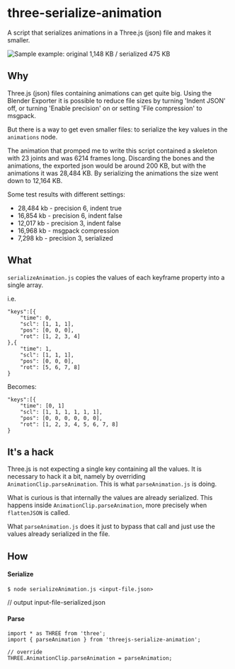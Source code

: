 # three-serialize-animation
A script that serializes animations in a Three.js (json) file and makes it smaller.

![Sample](https://raw.githubusercontent.com/brunoimbrizi/threejs-serialize-animation/master/example/images/screencapture.gif)
example: original 1,148 KB / serialized 475 KB

## Why
Three.js (json) files containing animations can get quite big. Using the Blender Exporter it is possible to reduce file sizes by turning 'Indent JSON' off, or turning 'Enable precision' on or setting 'File compression' to msgpack.

But there is a way to get even smaller files: to serialize the key values in the `animations` node.

The animation that promped me to write this script contained a skeleton with 23 joints and was 6214 frames long. Discarding the bones and the animations, the exported json would be around 200 KB, but with the animations it was 28,484 KB. 
By serializing the animations the size went down to 12,164 KB.

Some test results with different settings:

* 28,484 kb - precision 6, indent true
* 16,854 kb - precision 6, indent false
* 12,017 kb - precision 3, indent false
* 16,968 kb - msgpack compression
* 7,298 kb - precision 3, serialized

## What
`serializeAnimation.js` copies the values of each keyframe property into a single array.

i.e.
```
"keys":[{
    "time": 0,
    "scl": [1, 1, 1],
    "pos": [0, 0, 0],
    "rot": [1, 2, 3, 4]
},{
    "time": 1,
    "scl": [1, 1, 1],
    "pos": [0, 0, 0],
    "rot": [5, 6, 7, 8]
}
```

Becomes:
```
"keys":[{
    "time": [0, 1]
    "scl": [1, 1, 1, 1, 1, 1],
    "pos": [0, 0, 0, 0, 0, 0],
    "rot": [1, 2, 3, 4, 5, 6, 7, 8]
}
```

## It's a hack
Three.js is not expecting a single key containing all the values. It is necessary to hack it a bit, namely by overriding `AnimationClip.parseAnimation`. This is what `parseAnimation.js` is doing. 

What is curious is that internally the values are already serialized. This happens inside `AnimationClip.parseAnimation`, more precisely when `flattenJSON` is called.

What `parseAnimation.js` does it just to bypass that call and just use the values already serialized in the file.

## How

#### Serialize
```
$ node serializeAnimation.js <input-file.json>
```
// output input-file-serialized.json

#### Parse
```
import * as THREE from 'three';
import { parseAnimation } from 'threejs-serialize-animation';

// override
THREE.AnimationClip.parseAnimation = parseAnimation;
```

